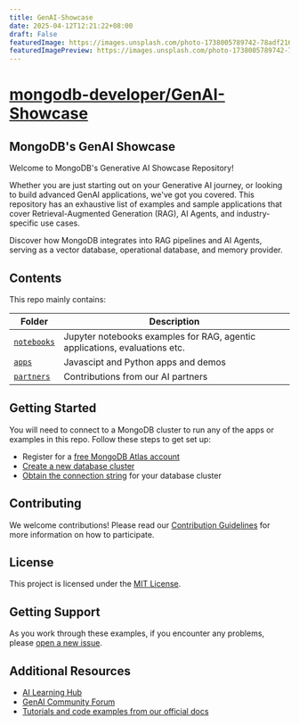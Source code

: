 ```yaml
---
title: GenAI-Showcase
date: 2025-04-12T12:21:22+08:00
draft: False
featuredImage: https://images.unsplash.com/photo-1738005789742-78adf216eba7?ixid=M3w0NjAwMjJ8MHwxfHJhbmRvbXx8fHx8fHx8fDE3NDQ0MzE1OTJ8&ixlib=rb-4.0.3
featuredImagePreview: https://images.unsplash.com/photo-1738005789742-78adf216eba7?ixid=M3w0NjAwMjJ8MHwxfHJhbmRvbXx8fHx8fHx8fDE3NDQ0MzE1OTJ8&ixlib=rb-4.0.3
---
```


# [mongodb-developer/GenAI-Showcase](https://github.com/mongodb-developer/GenAI-Showcase)

## MongoDB's GenAI Showcase

Welcome to MongoDB's Generative AI Showcase Repository!

Whether you are just starting out on your Generative AI journey, or looking to build advanced GenAI applications, we've got you covered. This repository has an exhaustive list of examples and sample applications that cover Retrieval-Augmented Generation (RAG), AI Agents, and industry-specific use cases.

Discover how MongoDB integrates into RAG pipelines and AI Agents, serving as a vector database, operational database, and memory provider.

## Contents

This repo mainly contains:

| Folder | Description |
|--------|-------------|
| [`notebooks`](notebooks/README.md) | Jupyter notebooks examples for RAG, agentic applications, evaluations etc. |
| [`apps`](apps/README.md) | Javascipt and Python apps and demos |
| [`partners`](partners/README.md) | Contributions from our AI partners |

## Getting Started

You will need to connect to a MongoDB cluster to run any of the apps or examples in this repo. Follow these steps to get set up:

* Register for a [free MongoDB Atlas account](https://www.mongodb.com/cloud/atlas/register)
* [Create a new database cluster](https://www.mongodb.com/docs/guides/atlas/cluster/)
* [Obtain the connection string](https://www.mongodb.com/docs/guides/atlas/connection-string/) for your database cluster

## Contributing

We welcome contributions! Please read our [Contribution Guidelines](CONTRIBUTING.md) for more information on how to participate.

## License

This project is licensed under the [MIT License](LICENSE).

## Getting Support

As you work through these examples, if you encounter any problems, please [open a new issue](https://github.com/mongodb-developer/GenAI-Showcase/issues/new).

## Additional Resources

* [AI Learning Hub](https://www.mongodb.com/resources/use-cases/artificial-intelligence?utm_campaign=ai_learning_hub&utm_source=github&utm_medium=referral)
* [GenAI Community Forum](https://www.mongodb.com/community/forums/c/generative-ai/162)
* [Tutorials and code examples from our official docs](https://github.com/mongodb/docs-notebooks)
